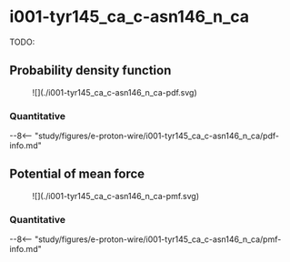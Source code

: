 # i001-tyr145_ca_c-asn146_n_ca

TODO:

## Probability density function

<figure markdown>
![](./i001-tyr145_ca_c-asn146_n_ca-pdf.svg)
</figure>

### Quantitative

--8<-- "study/figures/e-proton-wire/i001-tyr145_ca_c-asn146_n_ca/pdf-info.md"

## Potential of mean force

<figure markdown>
![](./i001-tyr145_ca_c-asn146_n_ca-pmf.svg)
</figure>

### Quantitative

--8<-- "study/figures/e-proton-wire/i001-tyr145_ca_c-asn146_n_ca/pmf-info.md"
